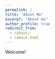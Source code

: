 ```yaml
---
permalink: /
title: "About Me"
excerpt: "About me"
author_profile: true
redirect_from: 
  - /about/
  - /about.html
---
```


Welcome!


